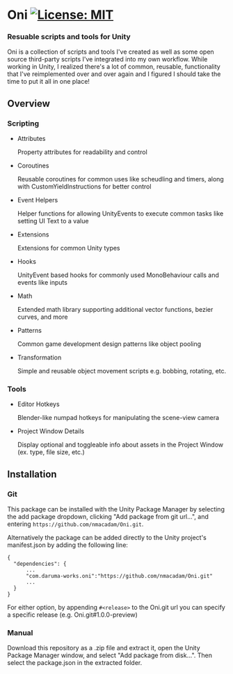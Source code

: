 # Oni [![License: MIT](https://img.shields.io/badge/License-MIT-yellow.svg)](https://opensource.org/licenses/MIT)
### Resuable scripts and tools for Unity

Oni is a collection of scripts and tools I've created as well as some open source third-party scripts I've integrated into my own workflow.  While working in Unity, I realized there's a lot of common, reusable, functionality that I've reimplemented over and over again and I figured I should take the time to put it all in one place!

## Overview
### Scripting
- Attributes

   Property attributes for readability and control

- Coroutines

   Reusable coroutines for common uses like scheudling and timers, along with CustomYieldInstructions for better control

- Event Helpers

   Helper functions for allowing UnityEvents to execute common tasks like setting UI Text to a value

- Extensions

   Extensions for common Unity types

- Hooks

   UnityEvent based hooks for commonly used MonoBehaviour calls and events like inputs

- Math

   Extended math library supporting additional vector functions, bezier curves, and more

- Patterns

   Common game development design patterns like object pooling

- Transformation

   Simple and reusable object movement scripts e.g. bobbing, rotating, etc.

### Tools
- Editor Hotkeys

   Blender-like numpad hotkeys for manipulating the scene-view camera

- Project Window Details

   Display optional and toggleable info about assets in the Project Window (ex. type, file size, etc.)

## Installation
### Git
This package can be installed with the Unity Package Manager by selecting the add package dropdown, clicking "Add package from git url...", and entering `https://github.com/nmacadam/Oni.git`.

Alternatively the package can be added directly to the Unity project's manifest.json by adding the following line:
```
{
  "dependencies": {
      ...
      "com.daruma-works.oni":"https://github.com/nmacadam/Oni.git"
      ...
  }
}
```
For either option, by appending `#<release>` to the Oni.git url you can specify a specific release (e.g. Oni.git#1.0.0-preview)

### Manual
Download this repository as a .zip file and extract it, open the Unity Package Manager window, and select "Add package from disk...".  Then select the package.json in the extracted folder.
